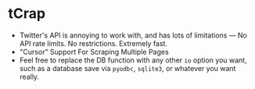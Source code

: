 # tCrap

- Twitter's API is annoying to work with, and has lots of limitations — No API rate limits. No restrictions. Extremely fast.
- "Cursor" Support For Scraping Multiple Pages
- Feel free to replace the DB function with any other `io` option you want, such
as a database save via `pyodbc`, `sqlite3`, or whatever you want really.
